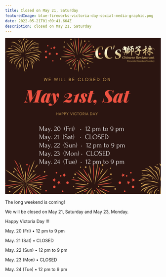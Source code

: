 ```yaml
---
title: Closed on May 21, Saturday
featuredImage: blue-fireworks-victoria-day-social-media-graphic.png
date: 2022-05-21T01:09:41.664Z
description: closed on May 21, Saturday
---
```

![](blue-fireworks-victoria-day-social-media-graphic.png)

<!--StartFragment-->

The long weekend is coming!

We will be closed on May 21, Saturday and May 23, Monday.

Happy Victoria Day !!!

May. 20 (Fri) • 12 pm to 9 pm

May. 21 (Sat) • CLOSED

May. 22 (Sun) • 12 pm to 9 pm

May. 23 (Mon) • CLOSED

May. 24 (Tue) • 12 pm to 9 pm

<!--EndFragment-->